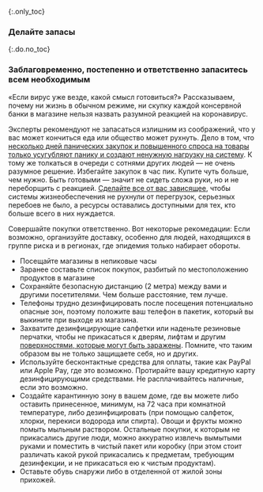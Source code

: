 {:.only_toc}
### Делайте запасы

{:.do.no_toc}
###  Заблаговременно, постепенно и ответственно запаситесь всем необходимым

«Если вирус уже везде, какой смысл готовиться?»
Рассказываем, почему ни жизнь в обычном режиме, ни скупку каждой консервной банки в магазине нельзя назвать разумной реакцией на коронавирус.
 
Эксперты рекомендуют не запасаться излишним из соображений, что у вас может кончиться еда или общество может рухнуть. Дело в том, что [несколько дней панических закупок и повышенного спроса на товары только усугубляют панику и создают ненужную нагрузку на систему](https://twitter.com/firefoxx66/status/1233666678841597952). К тому же толкаться в очереди с сотнями других людей — не очень разумное решение. Избегайте закупок в час пик. Купите чуть больше, чем нужно. Быть готовыми — значит не сидеть сложа руки, но и не переборщить с реакцией. [Сделайте все от вас зависящее](https://twitter.com/firefoxx66/status/1233666678841597952), чтобы системы жизнеобеспечения не рухнули от перегрузок, серьезных перебоев не было, а ресурсы оставались доступными для тех, кто больше всего в них нуждается.

Совершайте покупки ответственно. Вот некоторые рекомедации:
Если возможно, организуйте доставку, особенно для людей, находящихся в группе риска и в регионах, где эпидемия только набирает обороты.
- Посещайте магазины в непиковые часы
- Заранее составьте список покупок, разбитый по местоположению продуктов в магазине
- Сохраняйте безопасную дистанцию (2 метра) между вами и другими посетителями. Чем больше расстояние, тем лучше.
- Телефоны трудно дезинфицировать после посещения потенциально опасные зон, поэтому положите ваш телефон в пакетик, который вы выкините при выходе из магазина.
- Захватите дезинфицирующие салфетки или наденьте резиновые перчатки, чтобы не прикасаться к дверям, лифтам и другим [поверхностями, которые могут быть заражены](https://www.nytimes.com/2020/03/17/health/coronavirus-surfaces-aerosols.html). Помните, что таким образом вы не только защищаете себя, но и других.
- Используйте бесконтактные средства для оплаты, такие как PayPal или Apple Pay, где это возможно. Протирайте вашу кредитную карту дезинфицирующими средствами. Не расплачивайтесь наличные, если это возможно.
- Создайте карантинную зону в вашем доме, где вы можете либо оставить принесенное, минимум, на 72 часа при комнатной температуре, либо дезинфицировать (при помощью салфеток, хлорки, перекиси водорода или спирта). Овощи и фрукты можно помыть мыльным раствором. Остальные покупки, к которым не прикасались другие люди, можно аккуратно извлечь вымытыми руками и поместить в чистый пакет или коробку (при этом стоит различать какой рукой прикасались к предметам, требующим дезинфекции, и не прикасаться ею к чистым продуктам).
- Оставьте обувь снаружи либо в отделенной от жилой зоны прихожей.

